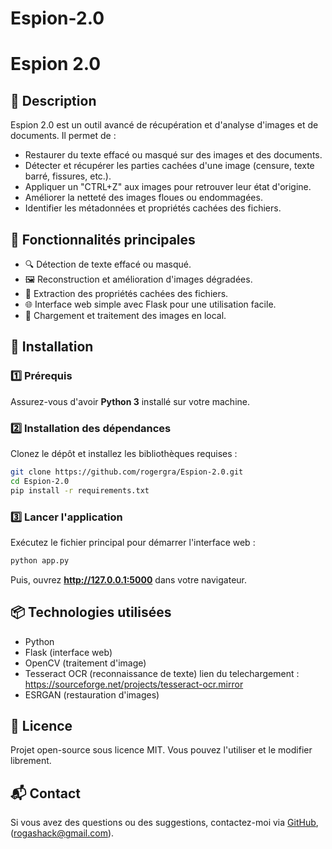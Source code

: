 # Espion-2.0

# Espion 2.0

## 📌 Description
Espion 2.0 est un outil avancé de récupération et d'analyse d'images et de documents. Il permet de :
- Restaurer du texte effacé ou masqué sur des images et des documents.
- Détecter et récupérer les parties cachées d'une image (censure, texte barré, fissures, etc.).
- Appliquer un "CTRL+Z" aux images pour retrouver leur état d'origine.
- Améliorer la netteté des images floues ou endommagées.
- Identifier les métadonnées et propriétés cachées des fichiers.

## 🎯 Fonctionnalités principales
- 🔍 Détection de texte effacé ou masqué.
- 🖼️ Reconstruction et amélioration d'images dégradées.
- 🔧 Extraction des propriétés cachées des fichiers.
- 🌐 Interface web simple avec Flask pour une utilisation facile.
- 📂 Chargement et traitement des images en local.

## 🚀 Installation
### 1️⃣ Prérequis
Assurez-vous d'avoir **Python 3** installé sur votre machine.

### 2️⃣ Installation des dépendances
Clonez le dépôt et installez les bibliothèques requises :
```bash
git clone https://github.com/rogergra/Espion-2.0.git
cd Espion-2.0
pip install -r requirements.txt
```

### 3️⃣ Lancer l'application
Exécutez le fichier principal pour démarrer l'interface web :
```bash
python app.py
```
Puis, ouvrez **http://127.0.0.1:5000** dans votre navigateur.

## 📦 Technologies utilisées
- Python
- Flask (interface web)
- OpenCV (traitement d'image)
- Tesseract OCR (reconnaissance de texte)  lien du telechargement : https://sourceforge.net/projects/tesseract-ocr.mirror
- ESRGAN (restauration d'images)

## 📜 Licence
Projet open-source sous licence MIT. Vous pouvez l'utiliser et le modifier librement.

## 📬 Contact
Si vous avez des questions ou des suggestions, contactez-moi via [GitHub](https://github.com/rogergra), (rogashack@gmail.com).

